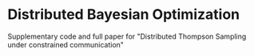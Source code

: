 # Distributed Bayesian Optimization

Supplementary code and full paper for "Distributed Thompson Sampling under constrained communication"
